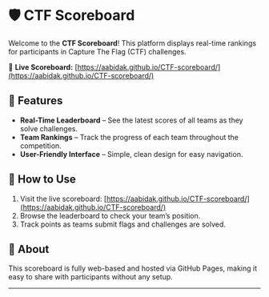 # 🛡️ CTF Scoreboard

Welcome to the **CTF Scoreboard**! This platform displays real-time rankings for participants in Capture The Flag (CTF) challenges.

🔗 **Live Scoreboard:** [https://aabidak.github.io/CTF-scoreboard/](https://aabidak.github.io/CTF-scoreboard/)

## 🚀 Features

- **Real-Time Leaderboard** – See the latest scores of all teams as they solve challenges.
- **Team Rankings** – Track the progress of each team throughout the competition.
- **User-Friendly Interface** – Simple, clean design for easy navigation.

## 🧩 How to Use

1. Visit the live scoreboard: [https://aabidak.github.io/CTF-scoreboard/](https://aabidak.github.io/CTF-scoreboard/)
2. Browse the leaderboard to check your team’s position.
3. Track points as teams submit flags and challenges are solved.

## 📄 About

This scoreboard is fully web-based and hosted via GitHub Pages, making it easy to share with participants without any setup.

---

